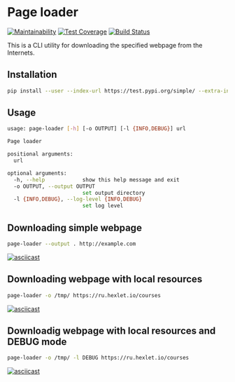 # Page loader

[![Maintainability](https://api.codeclimate.com/v1/badges/48644f081f215379ebad/maintainability)](https://codeclimate.com/github/altvec/python-project-lvl3/maintainability)
[![Test Coverage](https://api.codeclimate.com/v1/badges/48644f081f215379ebad/test_coverage)](https://codeclimate.com/github/altvec/python-project-lvl3/test_coverage)
[![Build Status](https://travis-ci.org/altvec/python-project-lvl3.svg?branch=master)](https://travis-ci.org/altvec/python-project-lvl3)

This is a CLI utility for downloading the specified webpage from the Internets.

## Installation

``` bash
pip install --user --index-url https://test.pypi.org/simple/ --extra-index-url https://pypi.org/simple/ altvec-page-loader
```

## Usage

``` bash
usage: page-loader [-h] [-o OUTPUT] [-l {INFO,DEBUG}] url

Page loader

positional arguments:
  url

optional arguments:
  -h, --help            show this help message and exit
  -o OUTPUT, --output OUTPUT
                        set output directory
  -l {INFO,DEBUG}, --log-level {INFO,DEBUG}
                        set log level
```

## Downloading simple webpage

``` bash
page-loader --output . http://example.com
```

[![asciicast](https://asciinema.org/a/CNIZ4DO7kT0wNqTcm3QbMybTe.svg)](https://asciinema.org/a/CNIZ4DO7kT0wNqTcm3QbMybTe)

## Downloading webpage with local resources

``` bash
page-loader -o /tmp/ https://ru.hexlet.io/courses
```

[![asciicast](https://asciinema.org/a/Xk6o4tNfi5VQyLKtpqQzrbzhk.svg)](https://asciinema.org/a/Xk6o4tNfi5VQyLKtpqQzrbzhk)

## Downloadig webpage with local resources and DEBUG mode

``` bash
page-loader -o /tmp/ -l DEBUG https://ru.hexlet.io/courses
```

[![asciicast](https://asciinema.org/a/PvfKaog7eyr5dbiEifmdvwLz3.svg)](https://asciinema.org/a/PvfKaog7eyr5dbiEifmdvwLz3)
